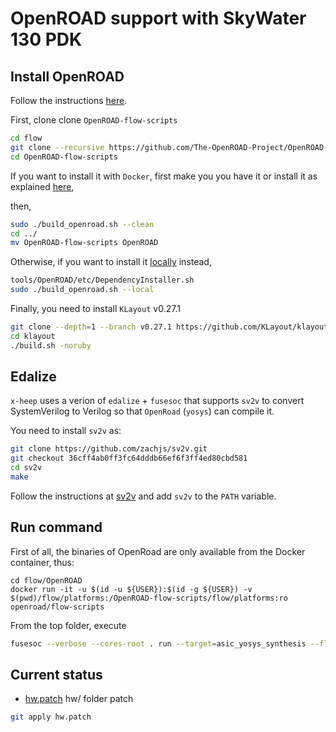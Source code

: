 # OpenROAD support with SkyWater 130 PDK

## Install OpenROAD

Follow the instructions [here](https://openroad.readthedocs.io/en/latest/user/BuildWithDocker.html).

First, clone clone `OpenROAD-flow-scripts`

```bash
cd flow
git clone --recursive https://github.com/The-OpenROAD-Project/OpenROAD-flow-scripts
cd OpenROAD-flow-scripts
```

If you want to install it with `Docker`,
first make you you have it or install it as explained [here](https://docs.docker.com/engine/install/ubuntu/),

then,

```bash
sudo ./build_openroad.sh --clean
cd ../
mv OpenROAD-flow-scripts OpenROAD
```

Otherwise, if you want to install it [locally](https://openroad.readthedocs.io/en/latest/user/BuildLocally.html) instead,


```bash
tools/OpenROAD/etc/DependencyInstaller.sh
sudo ./build_openroad.sh --local
```

Finally, you need to install `KLayout` v0.27.1


```bash
git clone --depth=1 --branch v0.27.1 https://github.com/KLayout/klayout.git
cd klayout
./build.sh -noruby
```

## Edalize

`x-heep` uses a verion of `edalize` + `fusesoc` that supports `sv2v` to convert SystemVerilog to Verilog so that
`OpenRoad` (`yosys`) can compile it.

You need to install `sv2v` as:

```bash
git clone https://github.com/zachjs/sv2v.git
git checkout 36cff4ab0ff3fc64dddb66ef6f3ff4ed80cbd581
cd sv2v
make
```

Follow the instructions at [sv2v](https://github.com/zachjs/sv2v#installation)
and add `sv2v` to the `PATH` variable.

## Run command

First of all, the binaries of OpenRoad are only available from the Docker container, thus:

```
cd flow/OpenROAD
docker run -it -u $(id -u ${USER}):$(id -g ${USER}) -v $(pwd)/flow/platforms:/OpenROAD-flow-scripts/flow/platforms:ro openroad/flow-scripts
```

From the top folder, execute

```bash
fusesoc --verbose --cores-root . run --target=asic_yosys_synthesis --flag=use_sky130 openhwgroup.org:systems:core-v-mini-mcu
```

## Current status

* [hw.patch](./hw.patch) hw/ folder patch

```bash
git apply hw.patch
```

